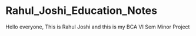 # Rahul_Joshi_Education_Notes
Hello everyone, This is Rahul Joshi and this is my BCA VI Sem Minor Project
